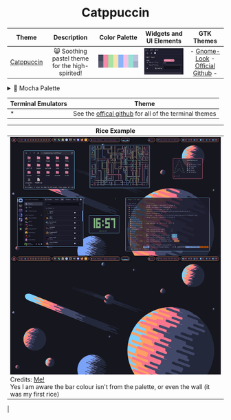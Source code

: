 <h1 align="center">Catppuccin</h1>

| Theme | Description | Color Palette | Widgets and UI Elements | GTK Themes |
| :---: | :---: | :---: | :---: | :---: |
| [Catppuccin](https://github.com/catppuccin/catppuccin) | 😸 Soothing pastel theme for the high-spirited! | ![Catppuccin Palette](./catppuccin_palette.png) | ![Widgets and UI Elements](./catppuccin.png) | - [Gnome-Look](https://www.gnome-look.org/p/1715554) - [Official Github](https://github.com/catppuccin/gtk) - |

<details>
<summary>🌿 Mocha Palette</summary>

| Code | Colour             | Hex       | Code | Colour | Hex       |
|------|--------------------|-----------|------|--------------------|-----------|
| 1    | Background         | `#45475A` | 9  	 | Background-bright  | `#585B70` |
| 2    | Red                | `#F38BA8` | -	 	 | -									|						|
| 3    | Green              | `#A6E3A1` | -    | -									|						|
| 4    | Yellow             | `#F9E2AF` |	-	   | -									|						|
| 5    | Blue               | `#89B4FA` |	-	   | -									|						|
| 6    | Pink             	| `#F5C2E7` |	-	   | -									|						|	
| 7    | Teal               | `#94E2D5` |	-	   | -									|						|
| 8    | Foreground         | `#BAC2DE` | 16   | Foreground-Bright  | `#A6ADC8` |
</details> 

| Terminal Emulators   | Theme                                              |
|----------------------|----------------------------------------------------|
| *										 | See the [offical github](https://github.com/catppuccin/catppuccin) for all of the terminal themes |

| Rice Example |
| --- |
| ![Catppuccin Rice Example](https://github.com/Narmis-E/bspwm-catppuccin/blob/main/images/rice-complete.png)<br>Credits: [Me!](https://github.com/Narmis-E/bspwm-catppuccin)<br>Yes I am aware the bar colour isn't from the palette, or even the wall (it was my first rice)
|